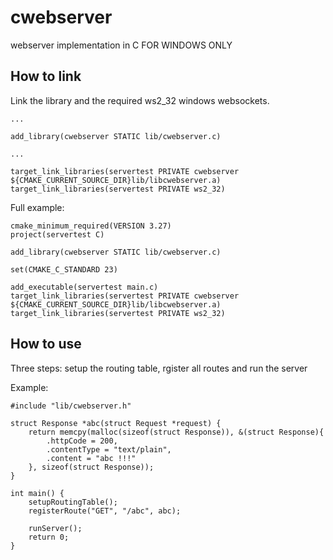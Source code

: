 # cwebserver
webserver implementation in C FOR WINDOWS ONLY

## How to link

Link the library and the required ws2_32 windows websockets.

```
...

add_library(cwebserver STATIC lib/cwebserver.c)

...

target_link_libraries(servertest PRIVATE cwebserver ${CMAKE_CURRENT_SOURCE_DIR}lib/libcwebserver.a)
target_link_libraries(servertest PRIVATE ws2_32)
```

Full example:
```
cmake_minimum_required(VERSION 3.27)
project(servertest C)

add_library(cwebserver STATIC lib/cwebserver.c)

set(CMAKE_C_STANDARD 23)

add_executable(servertest main.c)
target_link_libraries(servertest PRIVATE cwebserver ${CMAKE_CURRENT_SOURCE_DIR}lib/libcwebserver.a)
target_link_libraries(servertest PRIVATE ws2_32)

```

## How to use
Three steps: setup the routing table, rgister all routes and run the server

Example:

```
#include "lib/cwebserver.h"

struct Response *abc(struct Request *request) {
    return memcpy(malloc(sizeof(struct Response)), &(struct Response){
        .httpCode = 200,
        .contentType = "text/plain",
        .content = "abc !!!"
    }, sizeof(struct Response));
}

int main() {
    setupRoutingTable();
    registerRoute("GET", "/abc", abc);
    
    runServer();
    return 0;
}
```

